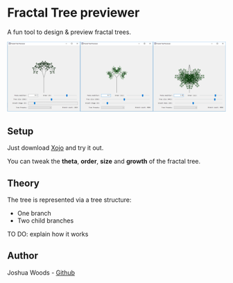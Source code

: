 # Fractal Tree previewer

A fun tool to design & preview fractal trees.

<img src="fractaltrees.png" alt="fractaltrees" width="800"/>

## Setup

Just download [Xojo](https://www.xojo.com/) and try it out.

You can tweak the **theta**, **order**, **size** and **growth** of the fractal tree.

## Theory

The tree is represented via a tree structure:

- One branch
- Two child branches

TO DO: explain how it works

## Author

Joshua Woods - [Github](https://github.com/jpw1991/)
